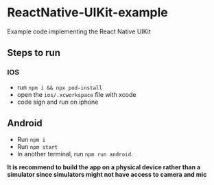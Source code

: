 # ReactNative-UIKit-example
Example code implementing the React Native UIKit

## Steps to run

### IOS
- run `npm i && npx pod-install`
- open the `ios/.xcworkspace` file with xcode
- code sign and run on iphone

## Android
- Run `npm i`
- Run `npm start`
- In another terminal, run `npm run android`.

**It is recommend to build the app on a physical device rather than a simulator since simulators might not have access to camera and mic**
